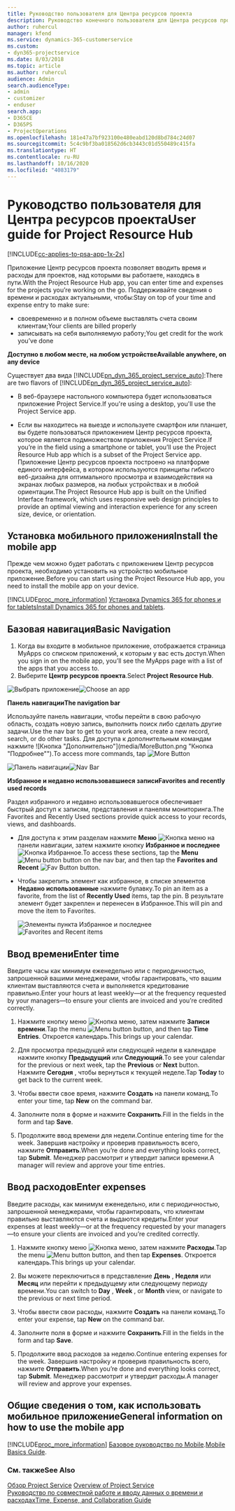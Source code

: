 ```yaml
---
title: Руководство пользователя для Центра ресурсов проекта
description: Руководство конечного пользователя для Центра ресурсов проекта для Project Service
author: ruhercul
manager: kfend
ms.service: dynamics-365-customerservice
ms.custom:
- dyn365-projectservice
ms.date: 8/03/2018
ms.topic: article
ms.author: ruhercul
audience: Admin
search.audienceType:
- admin
- customizer
- enduser
search.app:
- D365CE
- D365PS
- ProjectOperations
ms.openlocfilehash: 181e47a7bf923100e480eabd120d8bd784c24d07
ms.sourcegitcommit: 5c4c9bf3ba018562d6cb3443c01d550489c415fa
ms.translationtype: HT
ms.contentlocale: ru-RU
ms.lasthandoff: 10/16/2020
ms.locfileid: "4083179"
---
```

# <a name="user-guide-for-project-resource-hub"></a><span data-ttu-id="f19fa-103">Руководство пользователя для Центра ресурсов проекта</span><span class="sxs-lookup"><span data-stu-id="f19fa-103">User guide for Project Resource Hub</span></span>

[!INCLUDE[cc-applies-to-psa-app-1x-2x](../includes/cc-applies-to-psa-app-1x-2x.md)]

<span data-ttu-id="f19fa-104">Приложение Центр ресурсов проекта позволяет вводить время и расходы для проектов, над которыми вы работаете, находясь в пути.</span><span class="sxs-lookup"><span data-stu-id="f19fa-104">With the Project Resource Hub app, you can enter time and expenses for the projects you’re working on the go.</span></span> <span data-ttu-id="f19fa-105">Поддерживайте сведения о времени и расходах актуальными, чтобы:</span><span class="sxs-lookup"><span data-stu-id="f19fa-105">Stay on top of your time and expense entry to make sure:</span></span>

- <span data-ttu-id="f19fa-106">своевременно и в полном объеме выставлять счета своим клиентам;</span><span class="sxs-lookup"><span data-stu-id="f19fa-106">Your clients are billed properly</span></span>
- <span data-ttu-id="f19fa-107">записывать на себя выполняемую работу;</span><span class="sxs-lookup"><span data-stu-id="f19fa-107">You get credit for the work you’ve done</span></span>

<span data-ttu-id="f19fa-108">**Доступно в любом месте, на любом устройстве**</span><span class="sxs-lookup"><span data-stu-id="f19fa-108">**Available anywhere, on any device**</span></span>

<span data-ttu-id="f19fa-109">Существует два вида [!INCLUDE[pn_dyn_365_project_service_auto](../includes/pn-dyn-365-project-service-auto.md)]:</span><span class="sxs-lookup"><span data-stu-id="f19fa-109">There are two flavors of [!INCLUDE[pn_dyn_365_project_service_auto](../includes/pn-dyn-365-project-service-auto.md)]:</span></span> 

- <span data-ttu-id="f19fa-110">В веб-браузере настольного компьютера будет использоваться приложение Project Service.</span><span class="sxs-lookup"><span data-stu-id="f19fa-110">If you're using a desktop, you'll use the Project Service app.</span></span> 

- <span data-ttu-id="f19fa-111">Если вы находитесь на выезде и используете смартфон или планшет, вы будете пользоваться приложением Центр ресурсов проекта, которое является подмножеством приложения Project Service.</span><span class="sxs-lookup"><span data-stu-id="f19fa-111">If you’re in the field using a smartphone or tablet, you’ll use the Project Resource Hub app which is a subset of the Project Service  app.</span></span> <span data-ttu-id="f19fa-112">Приложение Центр ресурсов проекта построено на платформе единого интерфейса, в котором используются принципы гибкого веб-дизайна для оптимального просмотра и взаимодействия на экранах любых размеров, на любых устройствах и в любой ориентации.</span><span class="sxs-lookup"><span data-stu-id="f19fa-112">The Project Resource Hub app is built on the Unified Interface framework, which uses responsive web design principles to provide an optimal viewing and interaction experience for any screen size, device, or orientation.</span></span> 


## <a name="install-the-mobile-app"></a><span data-ttu-id="f19fa-113">Установка мобильного приложения</span><span class="sxs-lookup"><span data-stu-id="f19fa-113">Install the mobile app</span></span>
<span data-ttu-id="f19fa-114">Прежде чем можно будет работать с приложением Центр ресурсов проекта, необходимо установить на устройство мобильное приложение.</span><span class="sxs-lookup"><span data-stu-id="f19fa-114">Before you can start using the Project Resource Hub app, you need to install the mobile app on your device.</span></span> 

[!INCLUDE[proc_more_information](../includes/proc-more-information.md)] <span data-ttu-id="f19fa-115">[Установка Dynamics 365 for phones и for tablets](https://docs.microsoft.com/dynamics365/mobile-app/install-dynamics-365-for-phones-and-tablets)</span><span class="sxs-lookup"><span data-stu-id="f19fa-115">[Install Dynamics 365 for phones and tablets](https://docs.microsoft.com/dynamics365/mobile-app/install-dynamics-365-for-phones-and-tablets).</span></span>

## <a name="basic-navigation"></a><span data-ttu-id="f19fa-116">Базовая навигация</span><span class="sxs-lookup"><span data-stu-id="f19fa-116">Basic Navigation</span></span>
1.  <span data-ttu-id="f19fa-117">Когда вы входите в мобильное приложение, отображается страница MyApps со списком приложений, к которым у вас есть доступ.</span><span class="sxs-lookup"><span data-stu-id="f19fa-117">When you sign in on the mobile app, you’ll see the MyApps page with a list of the apps that you access to.</span></span> 
2.  <span data-ttu-id="f19fa-118">Выберите **Центр ресурсов проекта**.</span><span class="sxs-lookup"><span data-stu-id="f19fa-118">Select **Project Resource Hub**.</span></span>

<span data-ttu-id="f19fa-119">![Выбрать приложение](media/chooseApp_1.png "Выбрать приложение")</span><span class="sxs-lookup"><span data-stu-id="f19fa-119">![Choose an app](media/chooseApp_1.png "Choose an app")</span></span>

<span data-ttu-id="f19fa-120">**Панель навигации**</span><span class="sxs-lookup"><span data-stu-id="f19fa-120">**The navigation bar**</span></span>

<span data-ttu-id="f19fa-121">Используйте панель навигации, чтобы перейти в свою рабочую область, создать новую запись, выполнить поиск либо сделать другие задачи.</span><span class="sxs-lookup"><span data-stu-id="f19fa-121">Use the nav bar to get to your work area, create a new record, search, or do other tasks.</span></span> <span data-ttu-id="f19fa-122">Для доступа к дополнительным командам нажмите ![Кнопка "Дополнительно"](media/MoreButton.png "Кнопка "Подробнее"").</span><span class="sxs-lookup"><span data-stu-id="f19fa-122">To access more commands, tap ![More Button](media/MoreButton.png "More Button")</span></span>

<span data-ttu-id="f19fa-123">![Панель навигации](media/NavBar_2.png "Панель навигации")</span><span class="sxs-lookup"><span data-stu-id="f19fa-123">![Nav Bar](media/NavBar_2.png "Nav Bar")</span></span>

<span data-ttu-id="f19fa-124">**Избранное и недавно использовавшиеся записи**</span><span class="sxs-lookup"><span data-stu-id="f19fa-124">**Favorites and recently used records**</span></span>

<span data-ttu-id="f19fa-125">Раздел избранного и недавно использовавшегося обеспечивает быстрый доступ к записям, представления и панелям мониторинга.</span><span class="sxs-lookup"><span data-stu-id="f19fa-125">The Favorites and Recently Used sections provide quick access to your records, views, and dashboards.</span></span> 

- <span data-ttu-id="f19fa-126">Для доступа к этим разделам нажмите **Меню** ![Кнопка меню](media/MenuButton.png "Кнопка меню") на панели навигации, затем нажмите кнопку **Избранное и последнее** ![Кнопка Избранное](media/FavButton.png "Кнопка избранного").</span><span class="sxs-lookup"><span data-stu-id="f19fa-126">To access these sections, tap the **Menu** ![Menu button](media/MenuButton.png "Menu button") button on the nav bar, and then tap the **Favorites and Recent** ![Fav Button](media/FavButton.png "Fav Button") button.</span></span>

- <span data-ttu-id="f19fa-127">Чтобы закрепить элемент как избранное, в списке элементов **Недавно использованные** нажмите булавку.</span><span class="sxs-lookup"><span data-stu-id="f19fa-127">To pin an item as a favorite, from the list of **Recently Used** items, tap the pin.</span></span> <span data-ttu-id="f19fa-128">В результате элемент будет закреплен и перенесен в Избранное.</span><span class="sxs-lookup"><span data-stu-id="f19fa-128">This will pin and move the item to Favorites.</span></span>

  <span data-ttu-id="f19fa-129">![Элементы пункта Избранное и последнее](media/Favs_3.png "Элементы пункта Избранное и последнее")</span><span class="sxs-lookup"><span data-stu-id="f19fa-129">![Favorites and Recent items](media/Favs_3.png "Favorites and Recent items")</span></span>
 
## <a name="enter-time"></a><span data-ttu-id="f19fa-130">Ввод времени</span><span class="sxs-lookup"><span data-stu-id="f19fa-130">Enter time</span></span>
<span data-ttu-id="f19fa-131">Введите часы как минимум еженедельно или с периодичностью, запрошенной вашими менеджерами, чтобы гарантировать, что вашим клиентам выставляются счета и выполняется кредитование правильно.</span><span class="sxs-lookup"><span data-stu-id="f19fa-131">Enter your hours at least weekly—or at the frequency requested by your managers—to ensure your clients are invoiced and you’re credited correctly.</span></span>

1. <span data-ttu-id="f19fa-132">Нажмите кнопку меню ![Кнопка меню](media/MenuButton.png "Кнопка меню"), затем нажмите **Записи времени**.</span><span class="sxs-lookup"><span data-stu-id="f19fa-132">Tap the menu ![Menu button](media/MenuButton.png "Menu button") button, and then tap **Time Entries**.</span></span> <span data-ttu-id="f19fa-133">Откроется календарь.</span><span class="sxs-lookup"><span data-stu-id="f19fa-133">This brings up your calendar.</span></span>

2. <span data-ttu-id="f19fa-134">Для просмотра предыдущей или следующей недели в календаре нажмите кнопку **Предыдущий** или **Следующий**.</span><span class="sxs-lookup"><span data-stu-id="f19fa-134">To see your calendar for the previous or next week, tap the **Previous** or **Next** button.</span></span> <span data-ttu-id="f19fa-135">Нажмите **Сегодня** , чтобы вернуться к текущей неделе.</span><span class="sxs-lookup"><span data-stu-id="f19fa-135">Tap **Today** to get back to the current week.</span></span>

3. <span data-ttu-id="f19fa-136">Чтобы ввести свое время, нажмите **Создать** на панели команд.</span><span class="sxs-lookup"><span data-stu-id="f19fa-136">To enter your time, tap **New** on the command bar.</span></span> 

4. <span data-ttu-id="f19fa-137">Заполните поля в форме и нажмите **Сохранить**.</span><span class="sxs-lookup"><span data-stu-id="f19fa-137">Fill in the fields in the form and tap **Save**.</span></span>

5. <span data-ttu-id="f19fa-138">Продолжите ввод времени для недели.</span><span class="sxs-lookup"><span data-stu-id="f19fa-138">Continue entering time for the week.</span></span> <span data-ttu-id="f19fa-139">Завершив настройку и проверив правильность всего, нажмите **Отправить**.</span><span class="sxs-lookup"><span data-stu-id="f19fa-139">When you’re done and everything looks correct, tap **Submit**.</span></span> <span data-ttu-id="f19fa-140">Менеджер рассмотрит и утвердит записи времени.</span><span class="sxs-lookup"><span data-stu-id="f19fa-140">A manager will review and approve your time entries.</span></span>

## <a name="enter-expenses"></a><span data-ttu-id="f19fa-141">Ввод расходов</span><span class="sxs-lookup"><span data-stu-id="f19fa-141">Enter expenses</span></span> 
<span data-ttu-id="f19fa-142">Введите расходы, как минимум еженедельно, или с периодичностью, запрошенной менеджерами, чтобы гарантировать, что клиентам правильно выставляются счета и выдаются кредиты.</span><span class="sxs-lookup"><span data-stu-id="f19fa-142">Enter your expenses at least weekly—or at the frequency requested by your managers—to ensure your clients are invoiced and you’re credited correctly.</span></span>

1. <span data-ttu-id="f19fa-143">Нажмите кнопку меню ![Кнопка меню](media/MenuButton.png "Кнопка меню"), затем нажмите **Расходы**.</span><span class="sxs-lookup"><span data-stu-id="f19fa-143">Tap the menu ![Menu button](media/MenuButton.png "Menu button") button, and then tap **Expenses**.</span></span> <span data-ttu-id="f19fa-144">Откроется календарь.</span><span class="sxs-lookup"><span data-stu-id="f19fa-144">This brings up your calendar.</span></span>

2. <span data-ttu-id="f19fa-145">Вы можете переключиться в представление **День** , **Неделя** или **Месяц** или перейти к предыдущему или следующему периоду времени.</span><span class="sxs-lookup"><span data-stu-id="f19fa-145">You can switch to **Day** , **Week** , or **Month** view, or navigate to the previous or next time period.</span></span> 

3. <span data-ttu-id="f19fa-146">Чтобы ввести свои расходы, нажмите **Создать** на панели команд.</span><span class="sxs-lookup"><span data-stu-id="f19fa-146">To enter your expense, tap **New** on the command bar.</span></span> 

4. <span data-ttu-id="f19fa-147">Заполните поля в форме и нажмите **Сохранить**.</span><span class="sxs-lookup"><span data-stu-id="f19fa-147">Fill in the fields in the form and tap **Save**.</span></span>

5. <span data-ttu-id="f19fa-148">Продолжите ввод расходов за неделю.</span><span class="sxs-lookup"><span data-stu-id="f19fa-148">Continue entering expenses for the week.</span></span> <span data-ttu-id="f19fa-149">Завершив настройку и проверив правильность всего, нажмите **Отправить**.</span><span class="sxs-lookup"><span data-stu-id="f19fa-149">When you’re done and everything looks correct, tap **Submit**.</span></span> <span data-ttu-id="f19fa-150">Менеджер рассмотрит и утвердит расходы.</span><span class="sxs-lookup"><span data-stu-id="f19fa-150">A manager will review and approve your expenses.</span></span>

## <a name="general-information-on-how-to-use-the-mobile-app"></a><span data-ttu-id="f19fa-151">Общие сведения о том, как использовать мобильное приложение</span><span class="sxs-lookup"><span data-stu-id="f19fa-151">General information on how to use the mobile app</span></span> 
[!INCLUDE[proc_more_information](../includes/proc-more-information.md)] <span data-ttu-id="f19fa-152">[Базовое руководство по Mobile](https://docs.microsoft.com/dynamics365/mobile-app/dynamics-365-phones-tablets-users-guide).</span><span class="sxs-lookup"><span data-stu-id="f19fa-152">[Mobile Basics Guide](https://docs.microsoft.com/dynamics365/mobile-app/dynamics-365-phones-tablets-users-guide).</span></span>

### <a name="see-also"></a><span data-ttu-id="f19fa-153">См. также</span><span class="sxs-lookup"><span data-stu-id="f19fa-153">See Also</span></span>  
 <span data-ttu-id="f19fa-154">[Обзор Project Service](../psa/overview.md) </span><span class="sxs-lookup"><span data-stu-id="f19fa-154">[Overview of Project Service](../psa/overview.md) </span></span>  
 [<span data-ttu-id="f19fa-155">Руководство по совместной работе и вводу данных о времени и расходах</span><span class="sxs-lookup"><span data-stu-id="f19fa-155">Time, Expense, and Collaboration Guide</span></span>](../psa/time-expense-collaboration-guide.md)   
 

